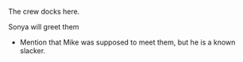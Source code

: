 
The crew docks here.

Sonya will greet them
- Mention that Mike was supposed to meet them, but he is a known slacker.
